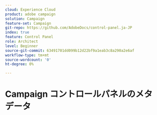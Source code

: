 ```yaml
---
cloud: Experience Cloud
product: adobe campaign
solution: Campaign
feature-set: Campaign
git-repo: https://github.com/AdobeDocs/control-panel.ja-JP
index: true
feature: Control Panel
role: Architect
level: Beginner
source-git-commit: 63491701dd099b12d22bf9a1eab3c8a290a2e6af
workflow-type: tm+mt
source-wordcount: '0'
ht-degree: 0%

---
```



# Campaign コントロールパネルのメタデータ
